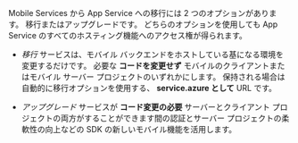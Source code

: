 Mobile Services から App Service への移行には 2 つのオプションがあります。 移行またはアップグレードです。 どちらのオプションを使用しても App Service のすべてのホスティング機能へのアクセス権が得られます。

- *移行* サービスは、モバイル バックエンドをホストしている基になる環境を変更するだけです。 必要な **コードを変更せず** モバイルのクライアントまたはモバイル サーバー プロジェクトのいずれかにします。 保持される場合は自動的に移行オプションを使用する、 **service.azure として** URL です。 

- *アップグレード* サービスが **コード変更の必要** サーバーとクライアント プロジェクトの両方がすることができます間の認証とサーバー プロジェクトの柔軟性の向上などの SDK の新しいモバイル機能を活用します。 


